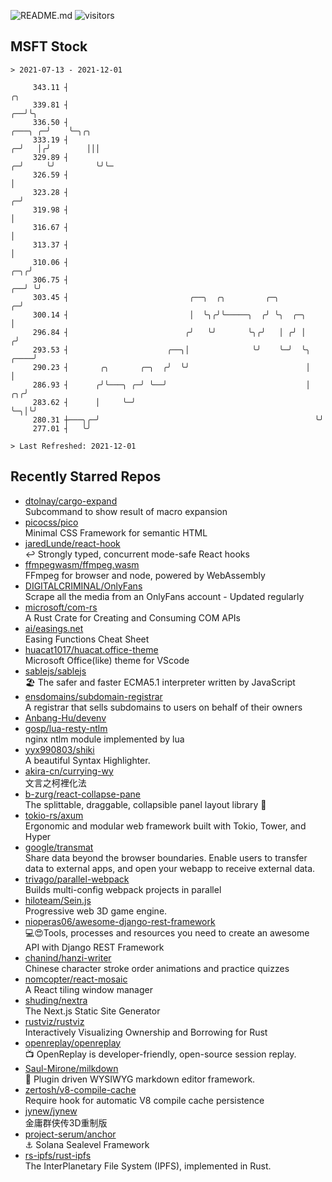 ![README.md](https://github.com/Gerhut/Gerhut/workflows/README.md/badge.svg)
![visitors](https://visitors.vercel.app/Gerhut/Gerhut?token=8cf69d1f6813d272ef062726b6070c9be4ff72038cfe5a7ded7384a8da65d866)

## MSFT Stock

```
> 2021-07-13 - 2021-12-01

     343.11 ┤                                                                                           ╭╮       
     339.81 ┤                                                                                        ╭──╯╰╮      
     336.50 ┤                                                                                ╭───╮ ╭─╯    ╰─╮╭╮  
     333.19 ┤                                                                              ╭─╯   │╭╯        │││  
     329.89 ┤                                                                            ╭─╯     ╰╯         ╰╯╰─ 
     326.59 ┤                                                                            │                       
     323.28 ┤                                                                          ╭─╯                       
     319.98 ┤                                                                          │                         
     316.67 ┤                                                                          │                         
     313.37 ┤                                                                          │                         
     310.06 ┤                                                                      ╭─╮╭╯                         
     306.75 ┤                                                                   ╭──╯ ╰╯                          
     303.45 ┤                           ╭──╮  ╭╮         ╭─╮                  ╭─╯                                
     300.14 ┤                           │  ╰╮╭╯╰─────╮  ╭╯ ╰╮  ╭─╮            │                                  
     296.84 ┤                          ╭╯   ╰╯       ╰╮╭╯   │ ╭╯ │           ╭╯                                  
     293.53 ┤                      ╭──╮│              ╰╯    ╰─╯  ╰╮     ╭────╯                                   
     290.23 ┤       ╭╮       ╭─╮  ╭╯  ╰╯                          │     │                                        
     286.93 ┤      ╭╯╰───╮ ╭─╯ ╰──╯                               │  ╭╮╭╯                                        
     283.62 ┤      │     ╰─╯                                      ╰─╮│╰╯                                         
     280.31 ┼───╮╭─╯                                                ╰╯                                           
     277.01 ┤   ╰╯                                                                                               

> Last Refreshed: 2021-12-01
```

## Recently Starred Repos

- [dtolnay/cargo-expand](https://github.com/dtolnay/cargo-expand)  
  Subcommand to show result of macro expansion
- [picocss/pico](https://github.com/picocss/pico)  
  Minimal CSS Framework for semantic HTML
- [jaredLunde/react-hook](https://github.com/jaredLunde/react-hook)  
  ↩ Strongly typed, concurrent mode-safe React hooks
- [ffmpegwasm/ffmpeg.wasm](https://github.com/ffmpegwasm/ffmpeg.wasm)  
  FFmpeg for browser and node, powered by WebAssembly
- [DIGITALCRIMINAL/OnlyFans](https://github.com/DIGITALCRIMINAL/OnlyFans)  
  Scrape all the media from an OnlyFans account - Updated regularly
- [microsoft/com-rs](https://github.com/microsoft/com-rs)  
  A Rust Crate for Creating and Consuming COM APIs
- [ai/easings.net](https://github.com/ai/easings.net)  
  Easing Functions Cheat Sheet
- [huacat1017/huacat.office-theme](https://github.com/huacat1017/huacat.office-theme)  
  Microsoft Office(like) theme for VScode
- [sablejs/sablejs](https://github.com/sablejs/sablejs)  
  🏖️ The safer and faster ECMA5.1 interpreter written by JavaScript
- [ensdomains/subdomain-registrar](https://github.com/ensdomains/subdomain-registrar)  
  A registrar that sells subdomains to users on behalf of their owners
- [Anbang-Hu/devenv](https://github.com/Anbang-Hu/devenv)  
- [gosp/lua-resty-ntlm](https://github.com/gosp/lua-resty-ntlm)  
  nginx ntlm module implemented by lua
- [yyx990803/shiki](https://github.com/yyx990803/shiki)  
  A beautiful Syntax Highlighter.
- [akira-cn/currying-wy](https://github.com/akira-cn/currying-wy)  
  文言之柯裡化法
- [b-zurg/react-collapse-pane](https://github.com/b-zurg/react-collapse-pane)  
  The splittable, draggable, collapsible panel layout library 🎉
- [tokio-rs/axum](https://github.com/tokio-rs/axum)  
  Ergonomic and modular web framework built with Tokio, Tower, and Hyper
- [google/transmat](https://github.com/google/transmat)  
  Share data beyond the browser boundaries. Enable users to transfer data to external apps, and open your webapp to receive external data.
- [trivago/parallel-webpack](https://github.com/trivago/parallel-webpack)  
  Builds multi-config webpack projects in parallel
- [hiloteam/Sein.js](https://github.com/hiloteam/Sein.js)  
  Progressive web 3D game engine.
- [nioperas06/awesome-django-rest-framework](https://github.com/nioperas06/awesome-django-rest-framework)  
   💻😍Tools, processes and resources you need to create an awesome API with Django REST Framework
- [chanind/hanzi-writer](https://github.com/chanind/hanzi-writer)  
  Chinese character stroke order animations and practice quizzes
- [nomcopter/react-mosaic](https://github.com/nomcopter/react-mosaic)  
  A React tiling window manager
- [shuding/nextra](https://github.com/shuding/nextra)  
  The Next.js Static Site Generator
- [rustviz/rustviz](https://github.com/rustviz/rustviz)  
  Interactively Visualizing Ownership and Borrowing for Rust
- [openreplay/openreplay](https://github.com/openreplay/openreplay)  
  :tv: OpenReplay is developer-friendly, open-source session replay.
- [Saul-Mirone/milkdown](https://github.com/Saul-Mirone/milkdown)  
  🍼 Plugin driven WYSIWYG  markdown editor framework.
- [zertosh/v8-compile-cache](https://github.com/zertosh/v8-compile-cache)  
  Require hook for automatic V8 compile cache persistence
- [jynew/jynew](https://github.com/jynew/jynew)  
  金庸群侠传3D重制版
- [project-serum/anchor](https://github.com/project-serum/anchor)  
  ⚓ Solana Sealevel Framework
- [rs-ipfs/rust-ipfs](https://github.com/rs-ipfs/rust-ipfs)  
  The InterPlanetary File System (IPFS), implemented in Rust.
